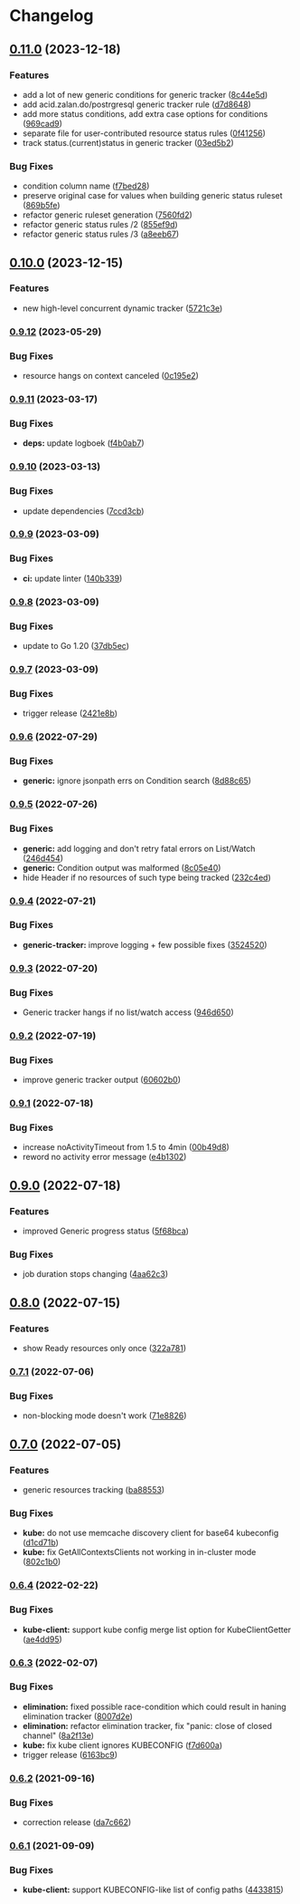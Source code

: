 # Changelog

## [0.11.0](https://www.github.com/werf/kubedog/compare/v0.10.0...v0.11.0) (2023-12-18)


### Features

* add a lot of new generic conditions for generic tracker ([8c44e5d](https://www.github.com/werf/kubedog/commit/8c44e5d6ff6ff3a0693d1fcbc4d748ea3382a5cf))
* add acid.zalan.do/postrgresql generic tracker rule ([d7d8648](https://www.github.com/werf/kubedog/commit/d7d86482772583645f6022d16956260b9b034c75))
* add more status conditions, add extra case options for conditions ([969cad9](https://www.github.com/werf/kubedog/commit/969cad97bf11a1c73211c41b7133cb057334a0a5))
* separate file for user-contributed resource status rules ([0f41256](https://www.github.com/werf/kubedog/commit/0f41256c6a63d3a3d490e64e21e34c734d59c2c3))
* track status.(current)status in generic tracker ([03ed5b2](https://www.github.com/werf/kubedog/commit/03ed5b2ddf87a2474fba92502f741b2ac870367b))


### Bug Fixes

* condition column name ([f7bed28](https://www.github.com/werf/kubedog/commit/f7bed28512312f7f9bdde4d8f3d957a873183bb8))
* preserve original case for values when building generic status ruleset ([869b5fe](https://www.github.com/werf/kubedog/commit/869b5fee19a6cff6f31204e85fae73d865fa0708))
* refactor generic ruleset generation ([7560fd2](https://www.github.com/werf/kubedog/commit/7560fd25ceb8ccff52811da169c095cfdad00ab3))
* refactor generic status rules /2 ([855ef9d](https://www.github.com/werf/kubedog/commit/855ef9dcf1810ad18929825a8102920a25eba6d0))
* refactor generic status rules /3 ([a8eeb67](https://www.github.com/werf/kubedog/commit/a8eeb674f64492a02d9673c8bcb5178617679d90))

## [0.10.0](https://www.github.com/werf/kubedog/compare/v0.9.12...v0.10.0) (2023-12-15)


### Features

* new high-level concurrent dynamic tracker ([5721c3e](https://www.github.com/werf/kubedog/commit/5721c3ed54d4bd26a53743e3e6028bd85015ad6a))

### [0.9.12](https://www.github.com/werf/kubedog/compare/v0.9.11...v0.9.12) (2023-05-29)


### Bug Fixes

* resource hangs on context canceled ([0c195e2](https://www.github.com/werf/kubedog/commit/0c195e2f8a6b297e1afbc622f6dec05dffe039e6))

### [0.9.11](https://www.github.com/werf/kubedog/compare/v0.9.10...v0.9.11) (2023-03-17)


### Bug Fixes

* **deps:** update logboek ([f4b0ab7](https://www.github.com/werf/kubedog/commit/f4b0ab7a3f042ba2fd97727ad443b7e2bb5d9a44))

### [0.9.10](https://www.github.com/werf/kubedog/compare/v0.9.9...v0.9.10) (2023-03-13)


### Bug Fixes

* update dependencies ([7ccd3cb](https://www.github.com/werf/kubedog/commit/7ccd3cb56bb44179befc66d957f6bec6e56fb237))

### [0.9.9](https://www.github.com/werf/kubedog/compare/v0.9.8...v0.9.9) (2023-03-09)


### Bug Fixes

* **ci:** update linter ([140b339](https://www.github.com/werf/kubedog/commit/140b33932d952f43e9972680cc39141367147bb1))

### [0.9.8](https://www.github.com/werf/kubedog/compare/v0.9.7...v0.9.8) (2023-03-09)


### Bug Fixes

* update to Go 1.20 ([37db5ec](https://www.github.com/werf/kubedog/commit/37db5ec4ce03fc01d20e8930f1a709349805809d))

### [0.9.7](https://www.github.com/werf/kubedog/compare/v0.9.6...v0.9.7) (2023-03-09)


### Bug Fixes

* trigger release ([2421e8b](https://www.github.com/werf/kubedog/commit/2421e8b9c5f84f7b54e8c50b38b96d50933f67b8))

### [0.9.6](https://www.github.com/werf/kubedog/compare/v0.9.5...v0.9.6) (2022-07-29)


### Bug Fixes

* **generic:** ignore jsonpath errs on Condition search ([8d88c65](https://www.github.com/werf/kubedog/commit/8d88c6509e3ac1c12a8a564aebb9e04d2b7c73e0))

### [0.9.5](https://www.github.com/werf/kubedog/compare/v0.9.4...v0.9.5) (2022-07-26)


### Bug Fixes

* **generic:** add logging and don't retry fatal errors on List/Watch ([246d454](https://www.github.com/werf/kubedog/commit/246d45452ae7686584d67dfa4763bf6563907a30))
* **generic:** Condition output was malformed ([8c05e40](https://www.github.com/werf/kubedog/commit/8c05e40d9a5381c88b38982d284e6d4f8653d917))
* hide Header if no resources of such type being tracked ([232c4ed](https://www.github.com/werf/kubedog/commit/232c4ede20fa52f18a2e574c173b94e6d0a114cd))

### [0.9.4](https://www.github.com/werf/kubedog/compare/v0.9.3...v0.9.4) (2022-07-21)


### Bug Fixes

* **generic-tracker:** improve logging + few possible fixes ([3524520](https://www.github.com/werf/kubedog/commit/352452071afd55b57ef721b8b271e9acc9849c75))

### [0.9.3](https://www.github.com/werf/kubedog/compare/v0.9.2...v0.9.3) (2022-07-20)


### Bug Fixes

* Generic tracker hangs if no list/watch access ([946d650](https://www.github.com/werf/kubedog/commit/946d650746a249a92c0cdbc241958ecb519c8a88))

### [0.9.2](https://www.github.com/werf/kubedog/compare/v0.9.1...v0.9.2) (2022-07-19)


### Bug Fixes

* improve generic tracker output ([60602b0](https://www.github.com/werf/kubedog/commit/60602b05cc942cd27ef5354be15c2d744a2e5092))

### [0.9.1](https://www.github.com/werf/kubedog/compare/v0.9.0...v0.9.1) (2022-07-18)


### Bug Fixes

* increase noActivityTimeout from 1.5 to 4min ([00b49d8](https://www.github.com/werf/kubedog/commit/00b49d814dc0d807e374967fc19ce9d38c9dde28))
* reword no activity error message ([e4b1302](https://www.github.com/werf/kubedog/commit/e4b13020cca2f0a175c51316945dd478b79d4d9a))

## [0.9.0](https://www.github.com/werf/kubedog/compare/v0.8.0...v0.9.0) (2022-07-18)


### Features

* improved Generic progress status ([5f68bca](https://www.github.com/werf/kubedog/commit/5f68bca131024ed5a5b791f3194f98e3304e5b16))


### Bug Fixes

* job duration stops changing ([4aa62c3](https://www.github.com/werf/kubedog/commit/4aa62c3bc21778b4fd2aff2c7b28432d54a3524c))

## [0.8.0](https://www.github.com/werf/kubedog/compare/v0.7.1...v0.8.0) (2022-07-15)


### Features

* show Ready resources only once ([322a781](https://www.github.com/werf/kubedog/commit/322a781e52bb75be2ab39c2bc22ff1ab091c39dd))

### [0.7.1](https://www.github.com/werf/kubedog/compare/v0.7.0...v0.7.1) (2022-07-06)


### Bug Fixes

* non-blocking mode doesn't work ([71e8826](https://www.github.com/werf/kubedog/commit/71e88261b930965dd473af7274b0ec3f9dd7e9ba))

## [0.7.0](https://www.github.com/werf/kubedog/compare/v0.6.4...v0.7.0) (2022-07-05)


### Features

* generic resources tracking ([ba88553](https://www.github.com/werf/kubedog/commit/ba88553162024253f8d00be930931ebca0975b07))


### Bug Fixes

* **kube:** do not use memcache discovery client for base64 kubeconfig ([d1cd71b](https://www.github.com/werf/kubedog/commit/d1cd71bd4f07f0913acb7c2bfdee72ba865cf9a0))
* **kube:** fix GetAllContextsClients not working in in-cluster mode ([802c1b0](https://www.github.com/werf/kubedog/commit/802c1b0fd9afde8ca41eeee7719f0ddb0a4f9dfd))

### [0.6.4](https://www.github.com/werf/kubedog/compare/v0.6.3...v0.6.4) (2022-02-22)


### Bug Fixes

* **kube-client:** support kube config merge list option for KubeClientGetter ([ae4dd95](https://www.github.com/werf/kubedog/commit/ae4dd95bf6e7df5ca850a81dd6078dc801217242))

### [0.6.3](https://www.github.com/werf/kubedog/compare/v0.6.2...v0.6.3) (2022-02-07)


### Bug Fixes

* **elimination:** fixed possible race-condition which could result in haning elimination tracker ([8007d2e](https://www.github.com/werf/kubedog/commit/8007d2ebfcda7ace85fa43f77b24e0d2b63114ac))
* **elimination:** refactor elimination tracker, fix "panic: close of closed channel" ([8a2f13e](https://www.github.com/werf/kubedog/commit/8a2f13ef93de699ce1225d6aa2824e4b91ec19db))
* **kube:** fix kube client ignores KUBECONFIG ([f7d600a](https://www.github.com/werf/kubedog/commit/f7d600a51cbcb3fdf9df8f11028b4888ac4d61fe))
* trigger release ([6163bc9](https://www.github.com/werf/kubedog/commit/6163bc9d2a5f09e1353a1c88cc869c1a7d41392c))

### [0.6.2](https://www.github.com/werf/kubedog/compare/v0.6.1...v0.6.2) (2021-09-16)


### Bug Fixes

* correction release ([da7c662](https://www.github.com/werf/kubedog/commit/da7c6620158ebbb5e0bd3b7026173517ec38900c))

### [0.6.1](https://www.github.com/werf/kubedog/compare/v0.6.0...v0.6.1) (2021-09-09)


### Bug Fixes

* **kube-client:** support KUBECONFIG-like list of config paths ([4433815](https://www.github.com/werf/kubedog/commit/44338155c27b2c25963aea72123f3dea2045c572))
